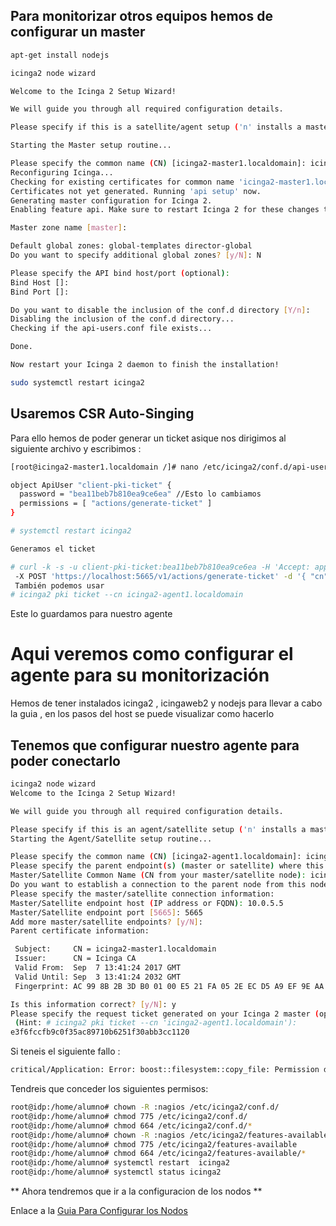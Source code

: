 ## Para monitorizar otros equipos hemos de configurar un master  ##

```bash
apt-get install nodejs

icinga2 node wizard

Welcome to the Icinga 2 Setup Wizard!

We will guide you through all required configuration details.

Please specify if this is a satellite/agent setup ('n' installs a master setup) [Y/n]: n

Starting the Master setup routine...

Please specify the common name (CN) [icinga2-master1.localdomain]: icinga2-master1.localdomain
Reconfiguring Icinga...
Checking for existing certificates for common name 'icinga2-master1.localdomain'...
Certificates not yet generated. Running 'api setup' now.
Generating master configuration for Icinga 2.
Enabling feature api. Make sure to restart Icinga 2 for these changes to take effect.

Master zone name [master]:

Default global zones: global-templates director-global
Do you want to specify additional global zones? [y/N]: N

Please specify the API bind host/port (optional):
Bind Host []:
Bind Port []:

Do you want to disable the inclusion of the conf.d directory [Y/n]:
Disabling the inclusion of the conf.d directory...
Checking if the api-users.conf file exists...

Done.

Now restart your Icinga 2 daemon to finish the installation!

sudo systemctl restart icinga2
```
## Usaremos CSR Auto-Singing ##

Para ello hemos de poder generar un ticket asique nos dirigimos al siguiente archivo y escribimos :

```bash
[root@icinga2-master1.localdomain /]# nano /etc/icinga2/conf.d/api-users.conf

object ApiUser "client-pki-ticket" {
  password = "bea11beb7b810ea9ce6ea" //Esto lo cambiamos
  permissions = [ "actions/generate-ticket" ]
}

# systemctl restart icinga2

Generamos el ticket 

# curl -k -s -u client-pki-ticket:bea11beb7b810ea9ce6ea -H 'Accept: application/json' \
 -X POST 'https://localhost:5665/v1/actions/generate-ticket' -d '{ "cn": "icinga2-agent1.localdomain" }'
 También podemos usar 
# icinga2 pki ticket --cn icinga2-agent1.localdomain

```
Este lo guardamos para nuestro agente

# Aqui veremos como configurar el agente para su monitorización #

Hemos de tener instalados icinga2 , icingaweb2 y nodejs para llevar a cabo la guia , en los pasos del host se puede visualizar como hacerlo

## Tenemos que configurar nuestro agente para poder conectarlo ##

```bash
icinga2 node wizard
Welcome to the Icinga 2 Setup Wizard!

We will guide you through all required configuration details.

Please specify if this is an agent/satellite setup ('n' installs a master setup) [Y/n]:
Starting the Agent/Satellite setup routine...

Please specify the common name (CN) [icinga2-agent1.localdomain]: icinga2-agent1.localdomain
Please specify the parent endpoint(s) (master or satellite) where this node should connect to:
Master/Satellite Common Name (CN from your master/satellite node): icinga2-master1.localdomain
Do you want to establish a connection to the parent node from this node? [Y/n]:
Please specify the master/satellite connection information:
Master/Satellite endpoint host (IP address or FQDN): 10.0.5.5
Master/Satellite endpoint port [5665]: 5665
Add more master/satellite endpoints? [y/N]:
Parent certificate information:

 Subject:     CN = icinga2-master1.localdomain
 Issuer:      CN = Icinga CA
 Valid From:  Sep  7 13:41:24 2017 GMT
 Valid Until: Sep  3 13:41:24 2032 GMT
 Fingerprint: AC 99 8B 2B 3D B0 01 00 E5 21 FA 05 2E EC D5 A9 EF 9E AA E3

Is this information correct? [y/N]: y
Please specify the request ticket generated on your Icinga 2 master (optional).
 (Hint: # icinga2 pki ticket --cn 'icinga2-agent1.localdomain'):
e3f6fccfb9c0f35ac89710b6251f30abb3cc1120
```
Si teneis el siguiente fallo :
```bash
critical/Application: Error: boost::filesystem::copy_file: Permission denied: "/etc/icinga2/features-available/api.conf", "/etc/icinga2/features-available/api.conf.orig"
```
Tendreis que conceder los siguientes permisos:

```bash
root@idp:/home/alumno# chown -R :nagios /etc/icinga2/conf.d/
root@idp:/home/alumno# chmod 775 /etc/icinga2/conf.d/
root@idp:/home/alumno# chmod 664 /etc/icinga2/conf.d/*
root@idp:/home/alumno# chown -R :nagios /etc/icinga2/features-available
root@idp:/home/alumno# chmod 775 /etc/icinga2/features-available
root@idp:/home/alumno# chmod 664 /etc/icinga2/features-available/*
root@idp:/home/alumno# systemctl restart  icinga2
root@idp:/home/alumno# systemctl status icinga2
```
** Ahora tendremos que ir a la configuracion de los nodos **

Enlace a la [Guia Para Configurar los Nodos](/nodos.md)